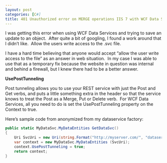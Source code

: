 ```yaml
---
layout: post
categories: [C#]
title: 401 Unauthorized error on MERGE operations IIS 7 with WCF Data Service
---
```

<p>I was getting this error when using WCF Data Services and trying to save an update to an object. &nbsp;After quite a bit of googling, I found a work around that I didn&rsquo;t like. &nbsp;Allow the users write access to the .svc file.</p>
<p>I have a hard time believing that anyone would accept &ldquo;allow the user write access to the file&rdquo; as an answer in web situation. &nbsp;In my case I was able to use that as a temporary fix because the website in question was internal and behind a firewall, but I knew there had to be a better answer.</p>
<!--more-->

<p><strong>UsePostTunneling</strong></p>
<p>Post tunneling allows you to use your REST service with just the Post and Get verbs, and puts a little something extra in the header so that the service knows to treat the Post as a Merge, Put or Delete verb. &nbsp;For WCF Data Services, all you need to do is set the UsePostTunneling property on the Context to true.</p>
<p>Here&rsquo;s sample code from anonymized from my dataservice factory:</p>
<p></p>

~~~ cs
public static MyDataSvc.MyDataEntities GetDataSvc()
{
    Uri SvcUri = new Uri(string.Format("http://myserver.com/", "dataservice.svc"));
    var context = new MyDataSvc.MyDataEntities (SvcUri);
    context.UsePostTunneling = true;
    return context;
}
~~~ 
